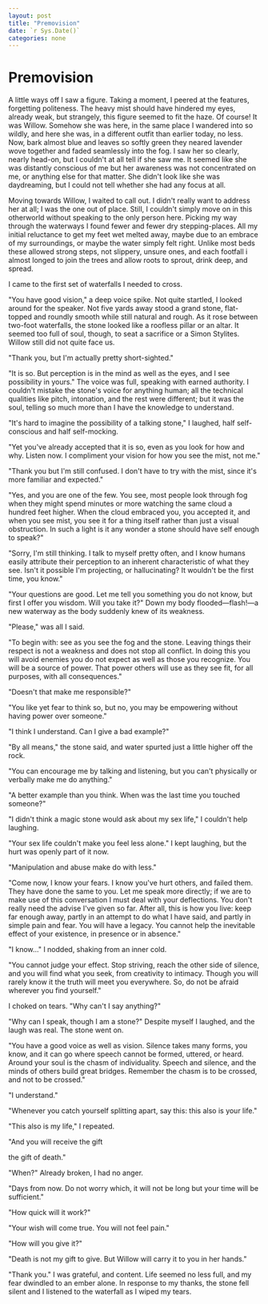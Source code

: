 ```yaml
---
layout: post
title: "Premovision"
date: `r Sys.Date()`
categories: none
---
```

# Premovision

A little ways off I saw a figure. Taking a moment, I peered at the features, forgetting politeness. The heavy mist should have hindered my eyes, already weak, but strangely, this figure seemed to fit the haze. Of course! It was Willow. Somehow she was here, in the same place I wandered into so wildly, and here she was, in a different outfit than earlier today, no less. Now, bark almost blue and leaves so softly green they neared lavender wove together and faded seamlessly into the fog. I saw her so clearly, nearly head-on, but I couldn't at all tell if she saw me. It seemed like she was distantly conscious of me but her awareness was not concentrated on me, or anything else for that matter. She didn't look like she was daydreaming, but I could not tell whether she had any focus at all.

Moving towards Willow, I waited to call out. I didn't really want to address her at all; I was the one out of place. Still, I couldn't simply move on in this otherworld without speaking to the only person here. Picking my way through the waterways I found fewer and fewer dry stepping-places. All my initial reluctance to get my feet wet melted away, maybe due to an embrace of my surroundings, or maybe the water simply felt right. Unlike most beds these allowed strong steps, not slippery, unsure ones, and each footfall i almost longed to join the trees and allow roots to sprout, drink deep, and spread. 

I came to the first set of waterfalls I needed to cross. 

"You have good vision," a deep voice spike. Not quite startled, I looked around for the speaker. Not five yards away stood a grand stone, flat-topped and roundly smooth while still natural and rough. As it rose between two-foot waterfalls, the stone looked like a roofless pillar or an altar. It seemed too full of soul, though, to seat a sacrifice or a Simon Stylites. Willow still did not quite face us. 

"Thank you, but I'm actually pretty short-sighted." 

"It is so. But perception is in the mind as well as the eyes, and I see possibility in yours." The voice was full, speaking with earned authority. I couldn't mistake the stone's voice for anything human; all the technical qualities like pitch, intonation, and the rest were different; but it was the soul, telling so much more than I have the knowledge to understand. 

"It's hard to imagine the possibility of a talking stone," I laughed, half self-conscious and half self-mocking. 

"Yet you've already accepted that it is so, even as you look for how and why. Listen now. I compliment your vision for how you see the mist, not me."

"Thank you but I'm still confused. I don't have to try with the mist, since it's more familiar and expected."

"Yes, and you are one of the few. You see, most people look through fog when they might spend minutes or more watching the same cloud a hundred feet higher. When the cloud embraced you, you accepted it, and when you see mist, you see it for a thing itself rather than just a visual obstruction. In such a light is it any wonder a stone should have self enough to speak?" 

"Sorry, I'm still thinking. I talk to myself pretty often, and I know humans easily attribute their perception to an inherent characteristic of what they see. Isn't it possible I'm projecting, or hallucinating? It wouldn't be the first time, you know." 

"Your questions are good. Let me tell you something you do not know, but first I offer you wisdom. Will you take it?" Down my body flooded—flash!—a new waterway as the body suddenly knew of its weakness. 

"Please," was all I said. 

"To begin with: see as you see the fog and the stone. Leaving things their respect is not a weakness and does not stop all conflict. In doing this you will avoid enemies you do not expect as well as those you recognize. You will be a source of power. That power others will use as they see fit, for all purposes, with all consequences."

"Doesn't that make me responsible?"

"You like yet fear to think so, but no, you may be empowering without having power over someone."

"I think I understand. Can I give a bad example?"

"By all means," the stone said, and water spurted just a little higher off the rock. 

"You can encourage me by talking and listening, but you can't physically or verbally make me do anything." 

"A better example than you think. When was the last time you touched someone?" 

"I didn't think a magic stone would ask about my sex life," I couldn't help laughing. 

"Your sex life couldn't make you feel less alone." I kept laughing, but the hurt was openly part of it now. 

"Manipulation and abuse make do with less." 

"Come now, I know your fears. I know you've hurt others, and failed them. They have done the same to you. Let me speak more directly; if we are to make use of this conversation I must deal with your deflections. You don't really need the advise I've given so far. After all, this is how you live: keep far enough away, partly in an attempt to do what I have said, and partly in simple pain and fear. You will have a legacy. You cannot help the inevitable effect of your existence, in presence or in absence."

"I know..." I nodded, shaking from an inner cold. 

"You cannot judge your effect. Stop striving, reach the other side of silence, and you will find what you seek, from creativity to intimacy. Though you will rarely know it the truth will meet you everywhere. So, do not be afraid wherever you find yourself."

I choked on tears. "Why can't I say anything?" 

"Why can I speak, though I am a stone?" Despite myself I laughed, and the laugh was real. The stone went on. 

"You have a good voice as well as vision. Silence takes many forms, you know, and it can go where speech cannot be formed, uttered, or heard. Around your soul is the chasm of individuality. Speech and silence, and the minds of others build great bridges. Remember the chasm is to be crossed, and not to be crossed."

"I understand."

"Whenever you catch yourself splitting apart, say this: this also is your life."

"This also is my life," I repeated. 

"And you will receive the gift

the gift of death."

"When?" Already broken, I had no anger. 

"Days from now. Do not worry which, it will not be long but your time will be sufficient."

"How quick will it work?"

"Your wish will come true. You will not feel pain."

"How will you give it?"

"Death is not my gift to give. But Willow will carry it to you in her hands."

"Thank you." I was grateful, and content. Life seemed no less full, and my fear dwindled to an ember alone. In response to my thanks, the stone fell silent and I listened to the waterfall as I wiped my tears.

